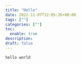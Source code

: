 ```yaml
---
title: "Hello"
date: 2022-11-07T12:05:26+08:00
tags: [""]
categories: [""]
toc:
  enable: true
description: 
draft: false
---
```

`hello world`

